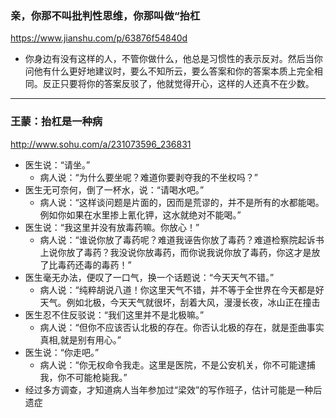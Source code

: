 ### 亲，你那不叫批判性思维，你那叫做“抬杠
https://www.jianshu.com/p/63876f54840d
- 你身边有没有这样的人，不管你做什么，他总是习惯性的表示反对。然后当你问他有什么更好地建议时，要么不知所云，要么答案和你的答案本质上完全相同。反正只要将你的答案反驳了，他就觉得开心，这样的人还真不在少数。
---
### 王蒙：抬杠是一种病
http://www.sohu.com/a/231073596_236831
- 医生说：“请坐。”
  - 病人说：“为什么要坐呢？难道你要剥夺我的不坐权吗？”
- 医生无可奈何，倒了一杯水，说：“请喝水吧。”
  - 病人说：“这样谈问题是片面的，因而是荒谬的，并不是所有的水都能喝。例如你如果在水里掺上氰化钾，这水就绝对不能喝。”
- 医生说：“我这里并没有放毒药嘛。你放心！”
  - 病人说：“谁说你放了毒药呢？难道我诬告你放了毒药？难道检察院起诉书上说你放了毒药？我没说你放毒药，而你说我说你放了毒药，你这才是放了比毒药还毒的毒药！”
- 医生毫无办法，便叹了一口气，换一个话题说：“今天天气不错。”
  - 病人说：“纯粹胡说八道！你这里天气不错，并不等于全世界在今天都是好天气。例如北极，今天天气就很坏，刮着大风，漫漫长夜，冰山正在撞击
- 医生忍不住反驳说：“我们这里并不是北极嘛。”
  - 病人说：“但你不应该否认北极的存在。你否认北极的存在，就是歪曲事实真相,就是别有用心。”
- 医生说：“你走吧。”
  - 病人说：“你无权命令我走。这里是医院，不是公安机关，你不可能逮捕我，你不可能枪毙我。”
- 经过多方调查，才知道病人当年参加过“梁效”的写作班子，估计可能是一种后遗症